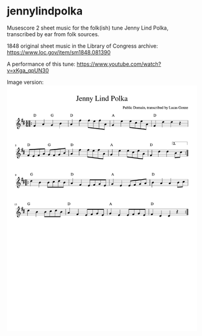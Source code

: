 # jennylindpolka
Musescore 2 sheet music for the folk(ish) tune Jenny Lind Polka, transcribed by ear from folk sources.

1848 original sheet music in the Library of Congress archive: https://www.loc.gov/item/sm1848.081390

A performance of this tune: https://www.youtube.com/watch?v=xKga_qpUN30

Image version:
<img src="https://github.com/lucasgonze/jennylindpolka/raw/master/Jenny_Lind_Polka-1.png" alt="Jenny Lind Polka sheet music">
